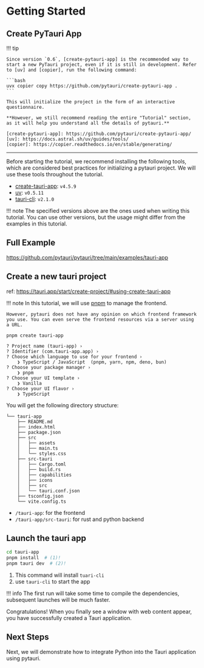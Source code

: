 # Getting Started

## Create PyTauri App

!!! tip

    Since version `0.6`, [create-pytauri-app] is the recommended way to start a new PyTauri project, even if it is still in development. Refer to [uv] and [copier], run the following command:

    ```bash
    uvx copier copy https://github.com/pytauri/create-pytauri-app .
    ```

    This will initialize the project in the form of an interactive questionnaire.

    **However, we still recommend reading the entire "Tutorial" section, as it will help you understand all the details of pytauri.**

    [create-pytauri-app]: https://github.com/pytauri/create-pytauri-app/
    [uv]: https://docs.astral.sh/uv/guides/tools/
    [copier]: https://copier.readthedocs.io/en/stable/generating/

---

Before starting the tutorial, we recommend installing the following tools, which are considered best practices for initializing a pytauri project. We will use these tools throughout the tutorial.

- [create-tauri-app](https://github.com/tauri-apps/create-tauri-app): `v4.5.9`
- [uv](https://github.com/astral-sh/uv): `v0.5.11`
- [tauri-cli](https://www.npmjs.com/package/@tauri-apps/cli): `v2.1.0`

!!! note
    The specified versions above are the ones used when writing this tutorial. You can use other versions, but the usage might differ from the examples in this tutorial.

## Full Example

<https://github.com/pytauri/pytauri/tree/main/examples/tauri-app>

## Create a new tauri project

ref: <https://tauri.app/start/create-project/#using-create-tauri-app>

!!! note
    In this tutorial, we will use [pnpm](https://pnpm.io/) to manage the frontend.

    However, pytauri does not have any opinion on which frontend framework you use. You can even serve the frontend resources via a server using a URL.

```console
pnpm create tauri-app

? Project name (tauri-app) ›
? Identifier (com.tauri-app.app) ›
? Choose which language to use for your frontend ›
    ❯ TypeScript / JavaScript  (pnpm, yarn, npm, deno, bun)
? Choose your package manager ›
    ❯ pnpm
? Choose your UI template ›
    ❯ Vanilla
? Choose your UI flavor ›
    ❯ TypeScript
```

You will get the following directory structure:

```tree
└── tauri-app
    ├── README.md
    ├── index.html
    ├── package.json
    ├── src
    │   ├── assets
    │   ├── main.ts
    │   └── styles.css
    ├── src-tauri
    │   ├── Cargo.toml
    │   ├── build.rs
    │   ├── capabilities
    │   ├── icons
    │   ├── src
    │   └── tauri.conf.json
    ├── tsconfig.json
    └── vite.config.ts
```

- `/tauri-app`: for the frontend
- `/tauri-app/src-tauri`: for rust and python backend

## Launch the tauri app

```bash
cd tauri-app
pnpm install  # (1)!
pnpm tauri dev  # (2)!
```

1. This command will install `tuari-cli`
2. use `tauri-cli` to start the app

!!! info
    The first run will take some time to compile the dependencies, subsequent launches will be much faster.

Congratulations! When you finally see a window with web content appear, you have successfully created a Tauri application.

## Next Steps

Next, we will demonstrate how to integrate Python into the Tauri application using pytauri.
